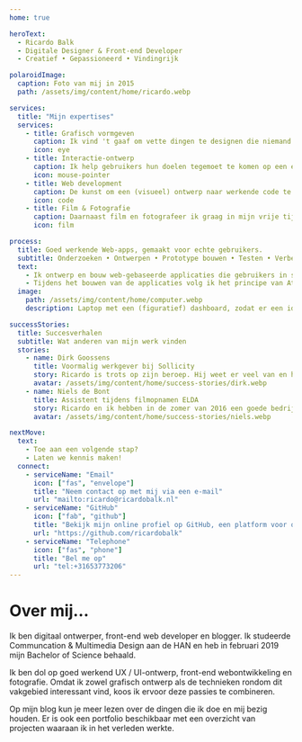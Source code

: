 ```yaml
---
home: true

heroText:
  - Ricardo Balk
  - Digitale Designer & Front-end Developer
  - Creatief • Gepassioneerd • Vindingrijk

polaroidImage:
  caption: Foto van mij in 2015
  path: /assets/img/content/home/ricardo.webp

services:
  title: "Mijn expertises"
  services:
    - title: Grafisch vormgeven
      caption: Ik vind 't gaaf om vette dingen te designen die niemand ooit eerder heeft gezien.
      icon: eye
    - title: Interactie-ontwerp
      caption: Ik help gebruikers hun doelen tegemoet te komen op een elegante en effectieve manier.
      icon: mouse-pointer
    - title: Web development
      caption: De kunst om een (visueel) ontwerp naar werkende code te transformeren is helemaal mijn ding.
      icon: code
    - title: Film & Fotografie
      caption: Daarnaast film en fotografeer ik graag in mijn vrije tijd, en noem het dan ook mijn 'professionele hobby'.
      icon: film

process:
  title: Goed werkende Web-apps, gemaakt voor echte gebruikers.
  subtitle: Onderzoeken • Ontwerpen • Prototype bouwen • Testen • Verbeteren • Bouwen
  text:
    - Ik ontwerp en bouw web-gebaseerde applicaties die gebruikers in staat stelt om hun doelen te bereiken op een eenvoudige, effectieve en prettige manier. Tijdens het ontwerpproces hanteer ik de Design Thinking methode, waardoor de gebruikers nauw betrokken blijven gedurende het gehele ontwerpproces.
    - Tijdens het bouwen van de applicaties volg ik het principe van Atomic Design en gebruik ik de allerlaatste technieken op het gebied van webdevelopment, zoals Vue.js en React.
  image:
    path: /assets/img/content/home/computer.webp
    description: Laptop met een (figuratief) dashboard, zodat er een idee ontstaat wat voor soort webapplicaties tot de mogelijkheden behoren.

successStories:
  title: Succesverhalen
  subtitle: Wat anderen van mijn werk vinden
  stories:
    - name: Dirk Goossens
      title: Voormalig werkgever bij Sollicity
      story: Ricardo is trots op zijn beroep. Hij weet er veel van en heeft een grote ambitie om altijd meer te leren. Hij is vrolijk, sociaal en ik waardeerde zijn tijd bij Sollicity.
      avatar: /assets/img/content/home/success-stories/dirk.webp
    - name: Niels de Bont
      title: Assistent tijdens filmopnamen ELDA
      story: Ricardo en ik hebben in de zomer van 2016 een goede bedrijfsfilm gemaakt. Ricardo werkt op een gestructureerde manier, waardoor we vlot een goede film maakten. Het was een prettige samenwerking.
      avatar: /assets/img/content/home/success-stories/niels.webp

nextMove:
  text:
    - Toe aan een volgende stap?
    - Laten we kennis maken!
  connect:
    - serviceName: "Email"
      icon: ["fas", "envelope"]
      title: "Neem contact op met mij via een e-mail"
      url: "mailto:ricardo@ricardobalk.nl"
    - serviceName: "GitHub"
      icon: ["fab", "github"]
      title: "Bekijk mijn online profiel op GitHub, een platform voor open source softwareontwikkeling"
      url: "https://github.com/ricardobalk"
    - serviceName: "Telephone"
      icon: ["fas", "phone"]
      title: "Bel me op"
      url: "tel:+31653773206"
---
```


<h1>Over mij&hellip;</h1>
<p>Ik ben digitaal ontwerper, front-end web developer en blogger. Ik studeerde Communcation &amp; Multimedia Design aan de HAN en heb in februari 2019 mijn Bachelor of Science behaald.</p>
<p>Ik ben dol op goed werkend UX / UI-ontwerp, front-end webontwikkeling en fotografie. Omdat ik zowel grafisch ontwerp als de technieken rondom dit vakgebied interessant vind, koos ik ervoor deze passies te combineren.</p>
<p>Op mijn blog kun je meer lezen over de dingen die ik doe en mij bezig houden. Er is ook een portfolio beschikbaar met een overzicht van projecten waaraan ik in het verleden werkte.</p>
